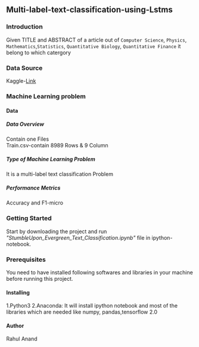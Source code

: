 ## Multi-label-text-classification-using-Lstms
### Introduction
Given TITLE and ABSTRACT of a article out of `Computer Science`, `Physics`, `Mathematics`,`Statistics`, `Quantitative Biology`, `Quantitative Finance` it belong to which catergory

### Data Source
Kaggle-<a href="https://www.kaggle.com/shivanandmn/multilabel-classification-dataset">Link</a>

### Machine Learning problem
#### Data
##### Data Overview
Contain  one Files <br>
Train.csv-contain 8989 Rows & 9 Column


##### Type of Machine Learning Problem
It is a multi-label text classification Problem

##### Performance Metrics
Accuracy and F1-micro

### Getting Started
Start by downloading the project and run <i>"StumbleUpon_Evergreen_Text_Classification.ipynb"</i> file in ipython-notebook.

### Prerequisites
You need to have installed following softwares and libraries in your machine before running this project.

#### Installing
1.Python3
2.Anaconda: It will install ipython notebook and most of the libraries which are needed like numpy, pandas,tensorflow 2.0

#### Author
Rahul Anand

